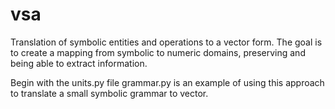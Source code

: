 # vsa
Translation of symbolic entities and operations to a vector form. The goal is to create a mapping from symbolic to numeric domains, preserving and being able to extract information.

Begin with the units.py file
grammar.py is an example of using this approach to translate a small symbolic grammar to vector.
